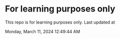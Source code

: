 # For learning purposes only
This repo is for learning purposes only.
Last updated at

Monday, March 11, 2024 12:49:44 AM

